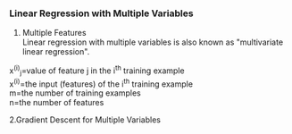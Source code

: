 ### Linear Regression with Multiple Variables  


1. Multiple Features  
Linear regression with multiple variables is also known as "multivariate linear regression".  

x<sup>(i)</sup><sub>j</sub>=value of feature j in the i<sup>th</sup> training example  
x<sup>(i)</sup>=the input (features) of the i<sup>th</sup> training example  
m=the number of training examples  
n=the number of features  

2.Gradient Descent for Multiple Variables  


